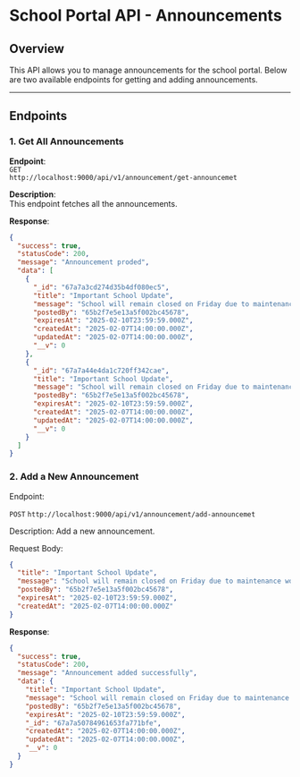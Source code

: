 # School Portal API - Announcements

## Overview

This API allows you to manage announcements for the school portal. Below are two available endpoints for getting and adding announcements.

---

## Endpoints

### 1. Get All Announcements

**Endpoint**:  
`GET`  
`http://localhost:9000/api/v1/announcement/get-announcemet`

**Description**:  
This endpoint fetches all the announcements.

**Response**:

```json
{
  "success": true,
  "statusCode": 200,
  "message": "Announcement proded",
  "data": [
    {
      "_id": "67a7a3cd274d35b4df080ec5",
      "title": "Important School Update",
      "message": "School will remain closed on Friday due to maintenance work.",
      "postedBy": "65b2f7e5e13a5f002bc45678",
      "expiresAt": "2025-02-10T23:59:59.000Z",
      "createdAt": "2025-02-07T14:00:00.000Z",
      "updatedAt": "2025-02-07T14:00:00.000Z",
      "__v": 0
    },
    {
      "_id": "67a7a44e4da1c720ff342cae",
      "title": "Important School Update",
      "message": "School will remain closed on Friday due to maintenance work.",
      "postedBy": "65b2f7e5e13a5f002bc45678",
      "expiresAt": "2025-02-10T23:59:59.000Z",
      "createdAt": "2025-02-07T14:00:00.000Z",
      "updatedAt": "2025-02-07T14:00:00.000Z",
      "__v": 0
    }
  ]
}
```

### 2. Add a New Announcement

Endpoint:

`POST`
`http://localhost:9000/api/v1/announcement/add-announcemet`

Description:
Add a new announcement.

Request Body:

```json
{
  "title": "Important School Update",
  "message": "School will remain closed on Friday due to maintenance work.",
  "postedBy": "65b2f7e5e13a5f002bc45678",
  "expiresAt": "2025-02-10T23:59:59.000Z",
  "createdAt": "2025-02-07T14:00:00.000Z"
}
```

**Response**:

```json
{
  "success": true,
  "statusCode": 200,
  "message": "Announcement added successfully",
  "data": {
    "title": "Important School Update",
    "message": "School will remain closed on Friday due to maintenance work.",
    "postedBy": "65b2f7e5e13a5f002bc45678",
    "expiresAt": "2025-02-10T23:59:59.000Z",
    "_id": "67a7a50784961653fa771bfe",
    "createdAt": "2025-02-07T14:00:00.000Z",
    "updatedAt": "2025-02-07T14:00:00.000Z",
    "__v": 0
  }
}
```
